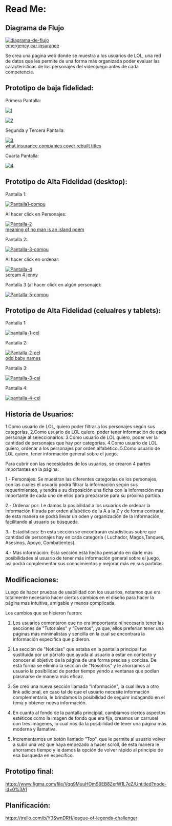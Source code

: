 # Read Me:

## Diagrama de Flujo

<a href="https://ibb.co/2Kh3YJJ"><img src="https://i.ibb.co/w6ghrtt/diagrama-de-flujo.jpg" alt="diagrama-de-flujo" border="0"></a><br /><a target='_blank' href='https://carinsuranceguru.org/should-i-get-emergency-road-service-with-my-car-insurance'>emergency car insurance</a><br />

Se crea una página web donde se muestra a los usuarios de LOL, una red de datos que les permite de una forma más organizada poder evaluar las características de los personajes del videojuego antes de cada competencia.

## Prototipo de baja fidelidad:

Primera Pantalla:

<a href="https://ibb.co/SfW82m3"><img src="https://i.ibb.co/RjZm16D/1.jpg" alt="1" border="0"></a>

<a href="https://ibb.co/s1Xcxw6"><img src="https://i.ibb.co/09z14MF/2.jpg" alt="2" border="0"></a>

Segunda y Tercera Pantalla:

<a href="https://ibb.co/p2T4vP0"><img src="https://i.ibb.co/5T3sW9M/3.jpg" alt="3" border="0"></a><br /><a target='_blank' href='https://carinsuranceguru.org/how-to-insure-a-car-with-a-salvage-title-in-texas'>what insurance companies cover rebuilt titles</a><br />

Cuarta Pantalla:

<a href="https://ibb.co/qDNGfMt"><img src="https://i.ibb.co/10rV5fD/4.jpg" alt="4" border="0"></a>

## Prototipo de Alta Fidelidad (desktop):

Pantalla 1:

<a href="https://ibb.co/WV2DZzP"><img src="https://i.ibb.co/mNcvkyX/Pantalla1-compu.jpg" alt="Pantalla1-compu" border="0"></a>

Al hacer click en Personajes:

<a href="https://ibb.co/zfNNGxC"><img src="https://i.ibb.co/3hkkBdV/Pantalla-2.jpg" alt="Pantalla-2" border="0"></a><br /><a target='_blank' href='https://poetandpoem.com/interpretation-of-no-man-is-an-island'>meaning of no man is an island poem</a><br />

Pantalla 2:

<a href="https://ibb.co/hMp04mh"><img src="https://i.ibb.co/cvzqZrM/Pantalla-3-compu.jpg" alt="Pantalla-3-compu" border="0"></a>

Al hacer click en ordenar:

<a href="https://ibb.co/pJnYrZz"><img src="https://i.ibb.co/nzRx8fc/Pantalla-4.jpg" alt="Pantalla-4" border="0"></a><br /><a target='_blank' href='https://movieplotholes.com/scream-4'>scream 4 jenny</a><br />

Pantalla 3 (al hacer click en algún personaje):

<a href="https://ibb.co/Dg6S8dw"><img src="https://i.ibb.co/jZx1Wt3/Pantalla-5-compu.jpg" alt="Pantalla-5-compu" border="0"></a>


## Prototipo de Alta Fidelidad (celualres y tablets):

Pantalla 1:

<a href="https://ibb.co/KxpHS4j"><img src="https://i.ibb.co/Sw4pGYX/pantalla-1-cel.jpg" alt="pantalla-1-cel" border="0"></a>

Pantalla 2:

<a href="https://ibb.co/0h0bw41"><img src="https://i.ibb.co/t80rdjn/Pantalla-2-cel.jpg" alt="Pantalla-2-cel" border="0"></a><br /><a target='_blank' href='https://babynamesetc.com/odd-baby-names'>odd baby names</a><br />

Pantalla 3:

<a href="https://ibb.co/S3ndwnG"><img src="https://i.ibb.co/rw6c26N/Pantalla-3-cel.jpg" alt="Pantalla-3-cel" border="0"></a>

Pantalla 4:

<a href="https://ibb.co/gdh6vwD"><img src="https://i.ibb.co/2SH58Pj/pantalla-4-cel.jpg" alt="pantalla-4-cel" border="0"></a>

## Historia de Usuarios:

1.Como usuario de LOL, quiero poder filtrar a los personajes según sus categorías.
2.Como usuario de LOL quiero, poder tener información de cada personaje al seleccionarlos.
3.Como usuario de  LOL quiero, poder ver la cantidad de personajes que hay por categorías.
4.Como usuario de LOL quiero, ordenar a los personajes por orden alfabético.
5.Como usuario de LOL quiero, tener información general sobre el juego.

Para cubrir con las necesidades de los usuarios, se crearon 4 partes importantes en la página:

1.- Personajes: Se muestran las diferentes categorías de los personajes, con las cuales el usuario podrá filtrar la información según sus requerimientos, y tendrá a su disposición una ficha con la información mas importante de cada uno de ellos para prepararse para su próxima  partida.

2.- Ordenar por: Le damos la posibilidad a los usuarios de ordenar la información filtrada por orden alfabético de la A a la Z y de forma contraria, de esta manera se podrá llevar un oden y organización de la información, facilitando al usuario su búsqueda.

3.- Estadísticas: En esta sección se encontrarán estadísticas sobre que cantidad de personajes hay en cada categoría ( Luchador, Magos,Tanques, Asesinos, Apoyo, Combatientes).

4.- Más información: Esta sección está hecha pensando en darle más posibilidades al usuario de tener más información general sobre el juego, así podrá complementar sus conocimientos y mejorar más en sus partidas.

## Modificaciones:

Luego de hacer pruebas de usabilidad con los usuarios, notamos que era totalmente necesario hacer ciertos cambios en el diseño para hacer la página mas intuitiva, amigable y menos complicada.

Los cambios que se hicieron fueron:

1. Los usuarios comentaron que no era impoortante ni necesario tener las secciones de "Tutoriales" y "Eventos", ya que, ellos preferían tener una páginas más minimalistas y sencilla en la cual se encontrara la información específica que pidieron.

2. La sección de "Noticias" que estaba en la pantalla principal fue sustituida por un párrafo que ayuda al usuario a estar en contexto y conocer el objetivo de la página de una forma precisa y concisa. De esta forma se eliminó la sección de "Nosotros" y le ahorramos al usuario la posibilidad de perder tiempo yendo a ventanas que podían plasmarse de manera más eficaz.

3. Se creó una nueva sección llamada "Información", la cual lleva a otro link adicional, en caso tal de que el usuario necesite informacíón complementaria, le brindamos la posibilidad de seguinr indagando en el tema y obtener nueva información.

4. En cuanto al fondo de la pantalla principial, cambiamos ciertos aspectos estéticos como la imagen de fondo que era fija, creamos un carrusel con tres imagenes, lo cual nos da la posibilidad de tener una página más moderna y llamativa.

5. Incrementamos un botón llamado "Top", que le permite al usuario volver a subir una vez que haya empezado a hacer scroll, de esta manera le ahorramos tiempo y le damos la opción de volver rápido al principio de esa búsqueda en específico.


## Prototipo final:

https://www.figma.com/file/Vqg9MuuHOmS9EB8ZerW1L7eZ/Untitled?node-id=0%3A1


## Planificación:

https://trello.com/b/Y3SwnDRH/league-of-legends-challenger